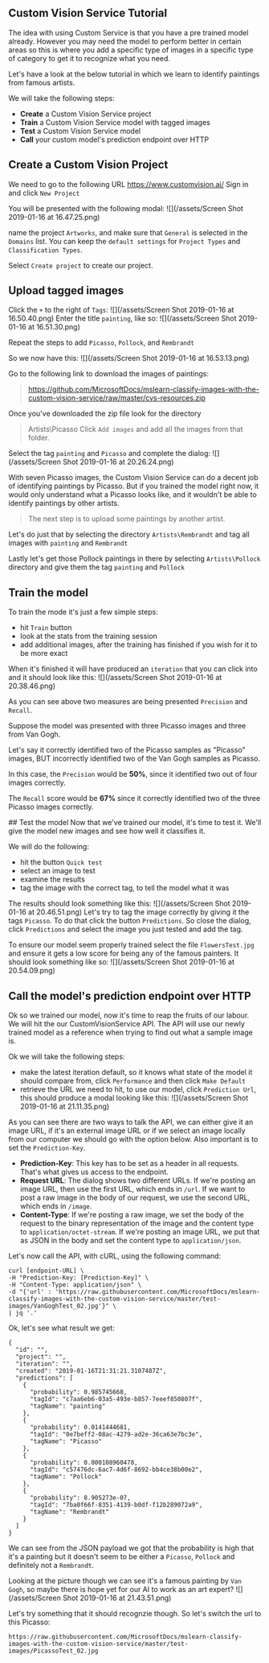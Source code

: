 ## Custom Vision Service Tutorial
The idea with using Custom Service is that you have a pre trained model already. However you may need the model to perform better in certain areas so this is where you add a specific type of images in a specific type of category to get it to recognize what you need.

Let's have a look at the below tutorial in which we learn to identify paintings from famous artists.

We will take the following steps:

- **Create** a Custom Vision Service project
- **Train** a Custom Vision Service model with tagged images
- **Test** a Custom Vision Service model
- **Call** your custom model's prediction endpoint over HTTP

## Create a Custom Vision Project

We need to go to the following URL https://www.customvision.ai/
Sign in and click `New Project`

You will be presented with the following modal:
![](/assets/Screen Shot 2019-01-16 at 16.47.25.png)

name the project `Artworks`, and make sure that `General` is selected in the `Domains` list. You can keep the `default settings` for `Project Types` and `Classification Types`. 

Select `Create project` to create our project.

## Upload tagged images
Click the `+` to the right of `Tags`:
![](/assets/Screen Shot 2019-01-16 at 16.50.40.png) 
Enter the title `painting`, like so:
![](/assets/Screen Shot 2019-01-16 at 16.51.30.png)

Repeat the steps to add `Picasso`, `Pollock`, and `Rembrandt`

So we now have this:
![](/assets/Screen Shot 2019-01-16 at 16.53.13.png)

Go to the following link to download the images of paintings:
> https://github.com/MicrosoftDocs/mslearn-classify-images-with-the-custom-vision-service/raw/master/cvs-resources.zip

Once you've downloaded the zip file look for the directory 
> Artists\Picasso
Click `Add images` and add all the images from that folder.

Select the tag `painting` and `Picasso` and complete the dialog:
![](/assets/Screen Shot 2019-01-16 at 20.26.24.png)

With seven Picasso images, the Custom Vision Service can do a decent job of identifying paintings by Picasso. But if you trained the model right now, it would only understand what a Picasso looks like, and it wouldn't be able to identify paintings by other artists. 

> The next step is to upload some paintings by another artist.

Let's do just that by selecting the directory `Artists\Rembrandt` and tag all images with `painting` and `Rembrandt`

Lastly let's get those Pollock paintings in there by selecting `Artists\Pollock` directory and give them the tag `painting` and `Pollock`

## Train the model
To train the mode it's just a few simple steps:
- hit `Train` button
- look at the stats from the training session
- add additional images, after the training has finished if you wish for it to be more exact

When it's finished it will have produced an `iteration` that you can click into and it should look like this:
![](/assets/Screen Shot 2019-01-16 at 20.38.46.png)

As you can see above two measures are being presented `Precision` and `Recall`.

Suppose the model was presented with three Picasso images and three from Van Gogh. 

Let's say it correctly identified two of the Picasso samples as "Picasso" images, BUT incorrectly identified two of the Van Gogh samples as Picasso. 

In this case, the `Precision` would be **50%**, since it identified two out of four images correctly. 

The `Recall` score would be **67%** since it correctly identified two of the three Picasso images correctly.

## Test the model
Now that we've trained our model, it's time to test it. We'll give the model new images and see how well it classifies it.

We will do the following:
- hit the button `Quick test`
- select an image to test
- examine the results
- tag the image with the correct tag, to tell the model what it was

The results should look something like this:
![](/assets/Screen Shot 2019-01-16 at 20.46.51.png)
Let's try to tag the image correctly by giving it the tags `Picasso`. To do that click the button `Predictions`. So close the dialog, click `Predictions` and select the image you just tested and add the tag.

To ensure our model seem properly trained select the file `FlowersTest.jpg` and ensure it gets a low score for being any of the famous painters. It should look something like so:
![](/assets/Screen Shot 2019-01-16 at 20.54.09.png)

## Call the model's prediction endpoint over HTTP
Ok so we trained our model, now it's time to reap the fruits of our labour. We will hit the our CustomVisionService API. The API will use our newly trained model as a reference when trying to find out what a sample image is.

Ok we will take the following steps:

- make the latest iteration default, so it knows what state of the model it should compare from, click `Performance` and then click `Make Default`
- retrieve the URL we need to hit, to use our model, click `Prediction Url`, this should produce a modal looking like this:
![](/assets/Screen Shot 2019-01-16 at 21.11.35.png)

As you can see there are two ways to talk the API, we can either give it an image URL, if it's an external image URL or if we select an image locally from our computer we should go with the option below. Also important is to set the `Prediction-Key`.

- **Prediction-Key**: This key has to be set as a header in all requests. That's what gives us access to the endpoint.
- **Request URL**: The dialog shows two different URLs. If we're posting an image URL, then use the first URL, which ends in `/url`. If we want to post a raw image in the body of our request, we use the second URL, which ends in `/image`.
- **Content-Type**: If we're posting a raw image, we set the body of the request to the binary representation of the image and the content type to `application/octet-stream`. If we're posting an image URL, we put that as JSON in the body and set the content type to `application/json`.

Let's now call the API, with cURL, using the following command:

```
curl [endpoint-URL] \
-H "Prediction-Key: [Prediction-Key]" \
-H "Content-Type: application/json" \
-d "{'url' : 'https://raw.githubusercontent.com/MicrosoftDocs/mslearn-classify-images-with-the-custom-vision-service/master/test-images/VanGoghTest_02.jpg'}" \
| jq '.'
```
Ok, let's see what result we get:

```
{
  "id": "",
  "project": "",
  "iteration": "",
  "created": "2019-01-16T21:31:21.3107487Z",
  "predictions": [
    {
      "probability": 0.985745668,
      "tagId": "c7aa6eb6-03a5-493e-b857-7eeef850807f",
      "tagName": "painting"
    },
    {
      "probability": 0.0141444681,
      "tagId": "0e7beff2-08ac-4279-ad2e-36ca63e7bc3e",
      "tagName": "Picasso"
    },
    {
      "probability": 0.000108960478,
      "tagId": "c57476dc-6ac7-4d6f-8692-bb4ce38b00e2",
      "tagName": "Pollock"
    },
    {
      "probability": 8.905273e-07,
      "tagId": "7ba0f66f-8351-4139-b0df-f12b289072a9",
      "tagName": "Rembrandt"
    }
  ]
}
```
We can see from the JSON payload we got that the probability is high that it's a painting but it doesn't seem to be either a `Picasso`, `Pollock` and definitely not a `Rembrandt`.

Looking at the picture though we can see it's a famous painting by `Van Gogh`, so maybe there is hope yet for our AI to work as an art expert?
![](/assets/Screen Shot 2019-01-16 at 21.43.51.png)

Let's try something that it should recognzie though. So let's switch the url to this Picasso:
```
https://raw.githubusercontent.com/MicrosoftDocs/mslearn-classify-images-with-the-custom-vision-service/master/test-images/PicassoTest_02.jpg
```
